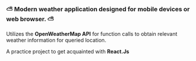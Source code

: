 ### :partly_sunny: Modern weather application designed for mobile devices or web browser. :partly_sunny:

Utilizes the **OpenWeatherMap API** for function calls to obtain relevant weather information for queried location.

A practice project to get acquainted with **React.Js**

